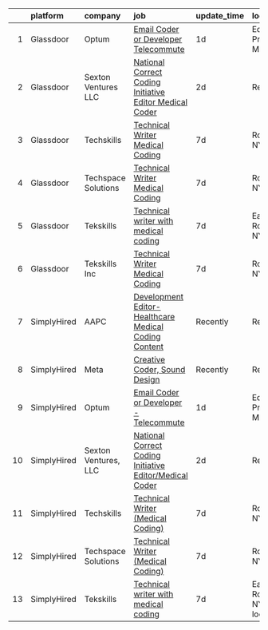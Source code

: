 

|    | platform    | company              | job                                                                                                                                                                                                                                                                                                                           | update_time   | location                       |
|---:|:------------|:---------------------|:------------------------------------------------------------------------------------------------------------------------------------------------------------------------------------------------------------------------------------------------------------------------------------------------------------------------------|:--------------|:-------------------------------|
|  1 | Glassdoor   | Optum                | [Email Coder or Developer   Telecommute](https://www.glassdoor.com/partner/jobListing.htm?pos=101&ao=1136043&s=58&guid=00000182fd072f9f9e65244ad62df48c&src=GD_JOB_AD&t=SR&vt=w&cs=1_b5e1f8c0&cb=1662102483006&jobListingId=1008108432514&jrtk=3-0-1gbugebudkuh0801-1gbugebuti9jm800-5f280c8fd2eb9836-)                       | 1d            | Eden Prairie, MN               |
|  2 | Glassdoor   | Sexton Ventures  LLC | [National Correct Coding Initiative Editor Medical Coder](https://www.glassdoor.com/partner/jobListing.htm?pos=102&ao=1136043&s=58&guid=00000182fd072f9f9e65244ad62df48c&src=GD_JOB_AD&t=SR&vt=w&ea=1&cs=1_f8e63d84&cb=1662102483006&jobListingId=1008104147847&jrtk=3-0-1gbugebudkuh0801-1gbugebuti9jm800-daa433ba363b57e7-) | 2d            | Remote                         |
|  3 | Glassdoor   | Techskills           | [Technical Writer  Medical Coding ](https://www.glassdoor.com/partner/jobListing.htm?pos=105&ao=1136043&s=58&guid=00000182fd072f9f9e65244ad62df48c&src=GD_JOB_AD&t=SR&vt=w&ea=1&cs=1_ac1b22da&cb=1662102483007&jobListingId=1008094354634&jrtk=3-0-1gbugebudkuh0801-1gbugebuti9jm800-06a1afdb5b6a5a67-)                       | 7d            | Rochester, NY                  |
|  4 | Glassdoor   | Techspace Solutions  | [Technical Writer  Medical Coding ](https://www.glassdoor.com/partner/jobListing.htm?pos=104&ao=1136043&s=58&guid=00000182fd072f9f9e65244ad62df48c&src=GD_JOB_AD&t=SR&vt=w&ea=1&cs=1_f1be2df9&cb=1662102483006&jobListingId=1008094391969&jrtk=3-0-1gbugebudkuh0801-1gbugebuti9jm800-75582c4624561c62-)                       | 7d            | Rochester, NY                  |
|  5 | Glassdoor   | Tekskills            | [Technical writer with medical coding](https://www.glassdoor.com/partner/jobListing.htm?pos=106&ao=1136043&s=58&guid=00000182fd072f9f9e65244ad62df48c&src=GD_JOB_AD&t=SR&vt=w&ea=1&cs=1_d369f0d0&cb=1662102483007&jobListingId=1008094282565&jrtk=3-0-1gbugebudkuh0801-1gbugebuti9jm800-2904e57141251434-)                    | 7d            | East Rochester, NY             |
|  6 | Glassdoor   | Tekskills Inc        | [Technical Writer  Medical Coding ](https://www.glassdoor.com/partner/jobListing.htm?pos=103&ao=1136043&s=58&guid=00000182fd072f9f9e65244ad62df48c&src=GD_JOB_AD&t=SR&vt=w&ea=1&cs=1_2248dad8&cb=1662102483006&jobListingId=1008094416689&jrtk=3-0-1gbugebudkuh0801-1gbugebuti9jm800-6511ea18ecfb4dcc-)                       | 7d            | Rochester, NY                  |
|  7 | SimplyHired | AAPC                 | [Development Editor-Healthcare Medical Coding Content](https://www.simplyhired.com/job/x6qu5CK5N3c1SBa3VDSnxGfPqEwR4LTs3yke6h7spo2H3hPjwsaASg?q=creative+coder)                                                                                                                                                               | Recently      | Remote                         |
|  8 | SimplyHired | Meta                 | [Creative Coder, Sound Design](https://www.simplyhired.com/job/9a9P9EXZZjwb3fAPHFsjVOFtHWB-_8TmY8e-uzGqYIjO_8bJ7Xk8Dg?q=creative+coder)                                                                                                                                                                                       | Recently      | Remote                         |
|  9 | SimplyHired | Optum                | [Email Coder or Developer - Telecommute](https://www.simplyhired.com/job/LboBqKvq3db_KdginWT1nTv5QFHwfnODl7HzDss-fTQZIbWQQFF3FQ?q=creative+coder)                                                                                                                                                                             | 1d            | Eden Prairie, MN               |
| 10 | SimplyHired | Sexton Ventures, LLC | [National Correct Coding Initiative Editor/Medical Coder](https://www.simplyhired.com/job/7QPsb4PK9gv6qY1v25vHX6dEQtKg6znAEfiHxnzf1enSXur5hOFUjQ?q=creative+coder)                                                                                                                                                            | 2d            | Remote                         |
| 11 | SimplyHired | Techskills           | [Technical Writer (Medical Coding)](https://www.simplyhired.com/job/JxVy5QR5KRpCsXZWPg5uNrqWHDzE7wEO3GaunfGYK6_LadP0DOG0cg?q=creative+coder)                                                                                                                                                                                  | 7d            | Rochester, NY                  |
| 12 | SimplyHired | Techspace Solutions  | [Technical Writer (Medical Coding)](https://www.simplyhired.com/job/NJ_LWiGOxJBlEwmcRAcsI3Pt3twjKSvNSkpLMwAPdJX68uv_Ti9O-g?q=creative+coder)                                                                                                                                                                                  | 7d            | Rochester, NY                  |
| 13 | SimplyHired | Tekskills            | [Technical writer with medical coding](https://www.simplyhired.com/job/Gp81_aB0sBspKt1YpYQHei1hmdokvG9pkvRy8w-aZjoHJEz8BE2_JQ?q=creative+coder)                                                                                                                                                                               | 7d            | East Rochester, NY +1 location |